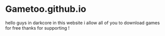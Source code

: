 # Gametoo.github.io


hello guys in darkcore in this website i allow all of you to download games for free
thanks for supporting !

